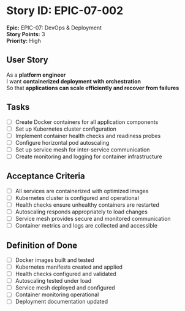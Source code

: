 # Story ID: EPIC-07-002

**Epic:** EPIC-07: DevOps & Deployment  
**Story Points:** 3  
**Priority:** High

## User Story

As a **platform engineer**  
I want **containerized deployment with orchestration**  
So that **applications can scale efficiently and recover from failures**

## Tasks

- [ ] Create Docker containers for all application components
- [ ] Set up Kubernetes cluster configuration
- [ ] Implement container health checks and readiness probes
- [ ] Configure horizontal pod autoscaling
- [ ] Set up service mesh for inter-service communication
- [ ] Create monitoring and logging for container infrastructure

## Acceptance Criteria

- [ ] All services are containerized with optimized images
- [ ] Kubernetes cluster is configured and operational
- [ ] Health checks ensure unhealthy containers are restarted
- [ ] Autoscaling responds appropriately to load changes
- [ ] Service mesh provides secure and monitored communication
- [ ] Container metrics and logs are collected and accessible

## Definition of Done

- [ ] Docker images built and tested
- [ ] Kubernetes manifests created and applied
- [ ] Health checks configured and validated
- [ ] Autoscaling tested under load
- [ ] Service mesh deployed and configured
- [ ] Container monitoring operational
- [ ] Deployment documentation updated
